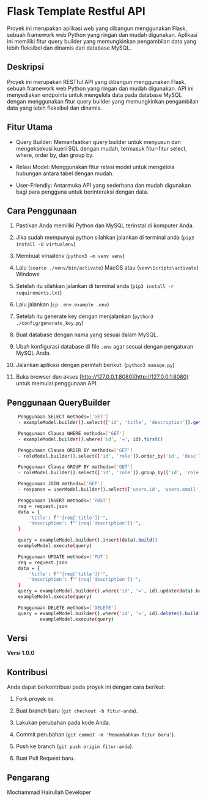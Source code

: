 # Flask Template Restful API

Proyek ini merupakan aplikasi web yang dibangun menggunakan Flask, sebuah framework web Python yang ringan dan mudah digunakan. Aplikasi ini memiliki fitur query builder yang memungkinkan pengambilan data yang lebih fleksibel dan dinamis dari database MySQL.

## Deskripsi

Proyek ini merupakan RESTful API yang dibangun menggunakan Flask, sebuah framework web Python yang ringan dan mudah digunakan. API ini menyediakan endpoints untuk mengelola data pada database MySQL dengan menggunakan fitur query builder yang memungkinkan pengambilan data yang lebih fleksibel dan dinamis.

## Fitur Utama

- Query Builder: Memanfaatkan query builder untuk menyusun dan mengeksekusi kueri SQL dengan mudah, termasuk fitur-fitur select, where, order by, dan group by.

- Relasi Model: Menggunakan fitur relasi model untuk mengelola hubungan antara tabel dengan mudah.

- User-Friendly: Antarmuka API yang sederhana dan mudah digunakan bagi para pengguna untuk berinteraksi dengan data.

## Cara Penggunaan

1. Pastikan Anda memiliki Python dan MySQL terinstal di komputer Anda.

2. Jika sudah mempunyai python silahkan jalankan di terminal anda (`pip3 install -U virtualenv`)

5. Membuat virualenv (`python3 -m venv venv`)

4. Lalu (`source ./venv/bin/activate`) MacOS atau (`venv\Scripts\activate`) Windows

5. Setelah itu silahkan jalankan di terminal anda (`pip3 install -r requirements.txt`)

6. Lalu jalankan (`cp .env.example .env`)

7. Setelah itu generate key dengan menjalankan (`python3 ./config/generate_key.py`)

2. Buat database dengan nama yang sesuai dalam MySQL.

3. Ubah konfigurasi database di file `.env` agar sesuai dengan pengaturan MySQL Anda.

4. Jalankan aplikasi dengan perintah berikut: (`python3 manage.py`)

5. Buka browser dan akses [http://127.0.0.1:8080](http://127.0.0.1:8080) untuk memulai penggunaan API.

## Penggunaan QueryBuilder

```sh
    Penggunaan SELECT methods=['GET']
    - exampleModel.builder().select(['id', 'title', 'description']).get()

    Penggunaan Clausa WHERE methods=['GET']
    - exampleModel.builder().where('id', '=', id).first()

    Penggunaan Clausa ORDER BY methods=['GET']
    - roleModel.builder().select(['id', 'role']).order_by('id', 'desc').get()

    Penggunaan Clausa GROUP BY methods=['GET']
    - roleModel.builder().select(['id', 'role']).group_by(['id', 'role']).get()

    Penggunaan JOIN methods=['GET']
    - response = userModel.builder().select(['users.id', 'users.email', 'users.password', 'roles.role']).join('roles', 'users.role_id = roles.id').get()

    Penggunaan INSERT methods=['POST']
    req = request.json
    data = {
        'title': f"'{req['title']}'",
        'description': f"'{req['description']}'",
    }

    query = exampleModel.builder().insert(data).build()
    exampleModel.execute(query)

    Penggunaan UPDATE methods=['PUT']
    req = request.json
    data = {
        'title': f"'{req['title']}'",
        'description': f"'{req['description']}'",
    }
    query = exampleModel.builder().where('id', '=', id).update(data).build()
    exampleModel.execute(query)

    Penggunaan DELETE methods=['DELETE']
    query = exampleModel.builder().where('id', '=', id).delete().build()
            exampleModel.execute(query)
```
## Versi

**Versi 1.0.0**

## Kontribusi

Anda dapat berkontribusi pada proyek ini dengan cara berikut:

1. Fork proyek ini.

2. Buat branch baru (`git checkout -b fitur-anda`).

3. Lakukan perubahan pada kode Anda.

4. Commit perubahan (`git commit -m 'Menambahkan fitur baru'`).

5. Push ke branch (`git push origin fitur-anda`).

6. Buat Pull Request baru.

## Pengarang

Mochammad Hairullah
Developer